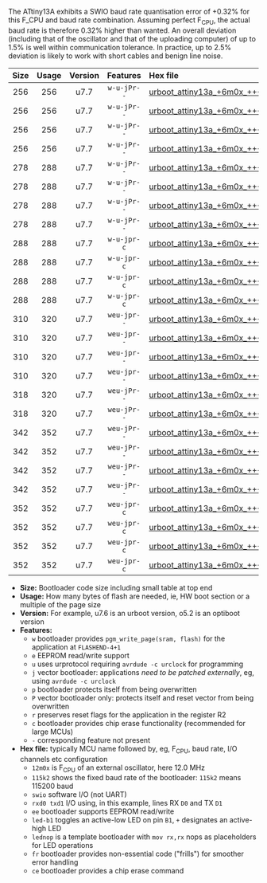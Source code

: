 The ATtiny13A exhibits a SWIO baud rate quantisation error of +0.32% for this F_CPU and baud rate combination. Assuming perfect F<sub>CPU</sub>, the actual baud rate is therefore 0.32% higher than wanted. An overall deviation (including that of the oscillator and that of the uploading computer) of up to 1.5% is well within communication tolerance. In practice, up to 2.5% deviation is likely to work with short cables and benign line noise.

|Size|Usage|Version|Features|Hex file|
|:-:|:-:|:-:|:-:|:--|
|256|256|u7.7|`w-u-jPr--`|[urboot_attiny13a_+6m0x_+++9k6_swio_rxb0_txb1_led+b2.hex](https://raw.githubusercontent.com/stefanrueger/urboot.hex/main/mcus/attiny13a/external_oscillator/fcpu_+6m0x/br_+++9k6/urboot_attiny13a_+6m0x_+++9k6_swio_rxb0_txb1_led+b2.hex)|
|256|256|u7.7|`w-u-jPr--`|[urboot_attiny13a_+6m0x_+++9k6_swio_rxb0_txb1_lednop.hex](https://raw.githubusercontent.com/stefanrueger/urboot.hex/main/mcus/attiny13a/external_oscillator/fcpu_+6m0x/br_+++9k6/urboot_attiny13a_+6m0x_+++9k6_swio_rxb0_txb1_lednop.hex)|
|256|256|u7.7|`w-u-jPr--`|[urboot_attiny13a_+6m0x_+++9k6_swio_rxb1_txb0_led+b2.hex](https://raw.githubusercontent.com/stefanrueger/urboot.hex/main/mcus/attiny13a/external_oscillator/fcpu_+6m0x/br_+++9k6/urboot_attiny13a_+6m0x_+++9k6_swio_rxb1_txb0_led+b2.hex)|
|256|256|u7.7|`w-u-jPr--`|[urboot_attiny13a_+6m0x_+++9k6_swio_rxb1_txb0_lednop.hex](https://raw.githubusercontent.com/stefanrueger/urboot.hex/main/mcus/attiny13a/external_oscillator/fcpu_+6m0x/br_+++9k6/urboot_attiny13a_+6m0x_+++9k6_swio_rxb1_txb0_lednop.hex)|
|278|288|u7.7|`w-u-jPr--`|[urboot_attiny13a_+6m0x_+++9k6_swio_rxb0_txb1_led+b2_fr.hex](https://raw.githubusercontent.com/stefanrueger/urboot.hex/main/mcus/attiny13a/external_oscillator/fcpu_+6m0x/br_+++9k6/urboot_attiny13a_+6m0x_+++9k6_swio_rxb0_txb1_led+b2_fr.hex)|
|278|288|u7.7|`w-u-jPr--`|[urboot_attiny13a_+6m0x_+++9k6_swio_rxb0_txb1_lednop_fr.hex](https://raw.githubusercontent.com/stefanrueger/urboot.hex/main/mcus/attiny13a/external_oscillator/fcpu_+6m0x/br_+++9k6/urboot_attiny13a_+6m0x_+++9k6_swio_rxb0_txb1_lednop_fr.hex)|
|278|288|u7.7|`w-u-jPr--`|[urboot_attiny13a_+6m0x_+++9k6_swio_rxb1_txb0_led+b2_fr.hex](https://raw.githubusercontent.com/stefanrueger/urboot.hex/main/mcus/attiny13a/external_oscillator/fcpu_+6m0x/br_+++9k6/urboot_attiny13a_+6m0x_+++9k6_swio_rxb1_txb0_led+b2_fr.hex)|
|278|288|u7.7|`w-u-jPr--`|[urboot_attiny13a_+6m0x_+++9k6_swio_rxb1_txb0_lednop_fr.hex](https://raw.githubusercontent.com/stefanrueger/urboot.hex/main/mcus/attiny13a/external_oscillator/fcpu_+6m0x/br_+++9k6/urboot_attiny13a_+6m0x_+++9k6_swio_rxb1_txb0_lednop_fr.hex)|
|288|288|u7.7|`w-u-jpr-c`|[urboot_attiny13a_+6m0x_+++9k6_swio_rxb0_txb1_led+b2_fr_ce.hex](https://raw.githubusercontent.com/stefanrueger/urboot.hex/main/mcus/attiny13a/external_oscillator/fcpu_+6m0x/br_+++9k6/urboot_attiny13a_+6m0x_+++9k6_swio_rxb0_txb1_led+b2_fr_ce.hex)|
|288|288|u7.7|`w-u-jpr-c`|[urboot_attiny13a_+6m0x_+++9k6_swio_rxb0_txb1_lednop_fr_ce.hex](https://raw.githubusercontent.com/stefanrueger/urboot.hex/main/mcus/attiny13a/external_oscillator/fcpu_+6m0x/br_+++9k6/urboot_attiny13a_+6m0x_+++9k6_swio_rxb0_txb1_lednop_fr_ce.hex)|
|288|288|u7.7|`w-u-jpr-c`|[urboot_attiny13a_+6m0x_+++9k6_swio_rxb1_txb0_led+b2_fr_ce.hex](https://raw.githubusercontent.com/stefanrueger/urboot.hex/main/mcus/attiny13a/external_oscillator/fcpu_+6m0x/br_+++9k6/urboot_attiny13a_+6m0x_+++9k6_swio_rxb1_txb0_led+b2_fr_ce.hex)|
|288|288|u7.7|`w-u-jpr-c`|[urboot_attiny13a_+6m0x_+++9k6_swio_rxb1_txb0_lednop_fr_ce.hex](https://raw.githubusercontent.com/stefanrueger/urboot.hex/main/mcus/attiny13a/external_oscillator/fcpu_+6m0x/br_+++9k6/urboot_attiny13a_+6m0x_+++9k6_swio_rxb1_txb0_lednop_fr_ce.hex)|
|310|320|u7.7|`weu-jpr--`|[urboot_attiny13a_+6m0x_+++9k6_swio_rxb0_txb1_ee_led+b2.hex](https://raw.githubusercontent.com/stefanrueger/urboot.hex/main/mcus/attiny13a/external_oscillator/fcpu_+6m0x/br_+++9k6/urboot_attiny13a_+6m0x_+++9k6_swio_rxb0_txb1_ee_led+b2.hex)|
|310|320|u7.7|`weu-jpr--`|[urboot_attiny13a_+6m0x_+++9k6_swio_rxb0_txb1_ee_lednop.hex](https://raw.githubusercontent.com/stefanrueger/urboot.hex/main/mcus/attiny13a/external_oscillator/fcpu_+6m0x/br_+++9k6/urboot_attiny13a_+6m0x_+++9k6_swio_rxb0_txb1_ee_lednop.hex)|
|310|320|u7.7|`weu-jpr--`|[urboot_attiny13a_+6m0x_+++9k6_swio_rxb1_txb0_ee_led+b2.hex](https://raw.githubusercontent.com/stefanrueger/urboot.hex/main/mcus/attiny13a/external_oscillator/fcpu_+6m0x/br_+++9k6/urboot_attiny13a_+6m0x_+++9k6_swio_rxb1_txb0_ee_led+b2.hex)|
|310|320|u7.7|`weu-jpr--`|[urboot_attiny13a_+6m0x_+++9k6_swio_rxb1_txb0_ee_lednop.hex](https://raw.githubusercontent.com/stefanrueger/urboot.hex/main/mcus/attiny13a/external_oscillator/fcpu_+6m0x/br_+++9k6/urboot_attiny13a_+6m0x_+++9k6_swio_rxb1_txb0_ee_lednop.hex)|
|318|320|u7.7|`weu-jPr--`|[urboot_attiny13a_+6m0x_+++9k6_swio_rxb0_txb1_ee.hex](https://raw.githubusercontent.com/stefanrueger/urboot.hex/main/mcus/attiny13a/external_oscillator/fcpu_+6m0x/br_+++9k6/urboot_attiny13a_+6m0x_+++9k6_swio_rxb0_txb1_ee.hex)|
|318|320|u7.7|`weu-jPr--`|[urboot_attiny13a_+6m0x_+++9k6_swio_rxb1_txb0_ee.hex](https://raw.githubusercontent.com/stefanrueger/urboot.hex/main/mcus/attiny13a/external_oscillator/fcpu_+6m0x/br_+++9k6/urboot_attiny13a_+6m0x_+++9k6_swio_rxb1_txb0_ee.hex)|
|342|352|u7.7|`weu-jPr--`|[urboot_attiny13a_+6m0x_+++9k6_swio_rxb0_txb1_ee_led+b2_fr.hex](https://raw.githubusercontent.com/stefanrueger/urboot.hex/main/mcus/attiny13a/external_oscillator/fcpu_+6m0x/br_+++9k6/urboot_attiny13a_+6m0x_+++9k6_swio_rxb0_txb1_ee_led+b2_fr.hex)|
|342|352|u7.7|`weu-jPr--`|[urboot_attiny13a_+6m0x_+++9k6_swio_rxb0_txb1_ee_lednop_fr.hex](https://raw.githubusercontent.com/stefanrueger/urboot.hex/main/mcus/attiny13a/external_oscillator/fcpu_+6m0x/br_+++9k6/urboot_attiny13a_+6m0x_+++9k6_swio_rxb0_txb1_ee_lednop_fr.hex)|
|342|352|u7.7|`weu-jPr--`|[urboot_attiny13a_+6m0x_+++9k6_swio_rxb1_txb0_ee_led+b2_fr.hex](https://raw.githubusercontent.com/stefanrueger/urboot.hex/main/mcus/attiny13a/external_oscillator/fcpu_+6m0x/br_+++9k6/urboot_attiny13a_+6m0x_+++9k6_swio_rxb1_txb0_ee_led+b2_fr.hex)|
|342|352|u7.7|`weu-jPr--`|[urboot_attiny13a_+6m0x_+++9k6_swio_rxb1_txb0_ee_lednop_fr.hex](https://raw.githubusercontent.com/stefanrueger/urboot.hex/main/mcus/attiny13a/external_oscillator/fcpu_+6m0x/br_+++9k6/urboot_attiny13a_+6m0x_+++9k6_swio_rxb1_txb0_ee_lednop_fr.hex)|
|352|352|u7.7|`weu-jpr-c`|[urboot_attiny13a_+6m0x_+++9k6_swio_rxb0_txb1_ee_led+b2_fr_ce.hex](https://raw.githubusercontent.com/stefanrueger/urboot.hex/main/mcus/attiny13a/external_oscillator/fcpu_+6m0x/br_+++9k6/urboot_attiny13a_+6m0x_+++9k6_swio_rxb0_txb1_ee_led+b2_fr_ce.hex)|
|352|352|u7.7|`weu-jpr-c`|[urboot_attiny13a_+6m0x_+++9k6_swio_rxb0_txb1_ee_lednop_fr_ce.hex](https://raw.githubusercontent.com/stefanrueger/urboot.hex/main/mcus/attiny13a/external_oscillator/fcpu_+6m0x/br_+++9k6/urboot_attiny13a_+6m0x_+++9k6_swio_rxb0_txb1_ee_lednop_fr_ce.hex)|
|352|352|u7.7|`weu-jpr-c`|[urboot_attiny13a_+6m0x_+++9k6_swio_rxb1_txb0_ee_led+b2_fr_ce.hex](https://raw.githubusercontent.com/stefanrueger/urboot.hex/main/mcus/attiny13a/external_oscillator/fcpu_+6m0x/br_+++9k6/urboot_attiny13a_+6m0x_+++9k6_swio_rxb1_txb0_ee_led+b2_fr_ce.hex)|
|352|352|u7.7|`weu-jpr-c`|[urboot_attiny13a_+6m0x_+++9k6_swio_rxb1_txb0_ee_lednop_fr_ce.hex](https://raw.githubusercontent.com/stefanrueger/urboot.hex/main/mcus/attiny13a/external_oscillator/fcpu_+6m0x/br_+++9k6/urboot_attiny13a_+6m0x_+++9k6_swio_rxb1_txb0_ee_lednop_fr_ce.hex)|

- **Size:** Bootloader code size including small table at top end
- **Usage:** How many bytes of flash are needed, ie, HW boot section or a multiple of the page size
- **Version:** For example, u7.6 is an urboot version, o5.2 is an optiboot version
- **Features:**
  + `w` bootloader provides `pgm_write_page(sram, flash)` for the application at `FLASHEND-4+1`
  + `e` EEPROM read/write support
  + `u` uses urprotocol requiring `avrdude -c urclock` for programming
  + `j` vector bootloader: applications *need to be patched externally*, eg, using `avrdude -c urclock`
  + `p` bootloader protects itself from being overwritten
  + `P` vector bootloader only: protects itself and reset vector from being overwritten
  + `r` preserves reset flags for the application in the register R2
  + `c` bootloader provides chip erase functionality (recommended for large MCUs)
  + `-` corresponding feature not present
- **Hex file:** typically MCU name followed by, eg, F<sub>CPU</sub>, baud rate, I/O channels etc configuration
  + `12m0x` is F<sub>CPU</sub> of an external oscillator, here 12.0 MHz
  + `115k2` shows the fixed baud rate of the bootloader: `115k2` means 115200 baud
  + `swio` software I/O (not UART)
  + `rxd0 txd1` I/O using, in this example, lines RX `D0` and TX `D1`
  + `ee` bootloader supports EEPROM read/write
  + `led-b1` toggles an active-low LED on pin `B1`, `+` designates an active-high LED
  + `lednop` is a template bootloader with `mov rx,rx` nops as placeholders for LED operations
  + `fr` bootloader provides non-essential code ("frills") for smoother error handling
  + `ce` bootloader provides a chip erase command
